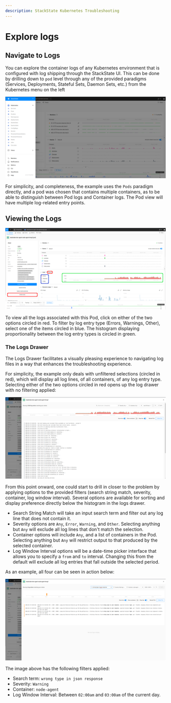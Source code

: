 ```yaml
---
description: StackState Kubernetes Troubleshooting
---
```


# Explore logs

## Navigate to Logs

You can explore the container logs of any Kubernetes environment that is configured with log shipping through the StackState UI.
This can be done by drilling down to `pod` level through any of the provided paradigms (Services, Deployments, Stateful Sets, Daemon Sets, etc.) from the Kubernetes menu on the left

![Kubernetes Paradigms Menu](../../.gitbook/assets/k8s/k8s-menu.png)

For simplicity, and completeness, the example uses the `Pods` paradigm directly, and a pod was chosen that contains multiple containers, as to be able to distinguish between Pod logs and Container logs.  The Pod view will have multiple log-related entry points.

## Viewing the Logs

![Kubernetes Pod View](../../.gitbook/assets/k8s/k8s-pod-view-node-agent.png)

To view all the logs associated with this Pod, click on either of the two options circled in red.  To filter by log entry type (Errors, Warnings, Other), select one of the items circled in blue.  The histogram displaying proportionality between the log entry types is circled in green.

### The Logs Drawer

The Logs Drawer facilitates a visually pleasing experience to navigating log files in a way that enhances the troubleshooting experience.

For simplicity, the example only deals with unfiltered selections (circled in red), which will display all log lines, of all containers, of any log entry type.  Selecting either of the two options circled in red opens up the log drawer with no filtering applied:

![Kubernetes Log View No Filters](../../.gitbook/assets/k8s/k8s-pod-view-log-drawer-no-filter.png)

From this point onward, one could start to drill in closer to the problem by applying options to the provided filters (search string match, severity, container, log window interval).  Several options are available for sorting and display preference directly below the histogram in the logs drawer.

* Search String Match will take an input search term and filter out any log line that does not contain it.
* Severity options are `Any`, `Error`, `Warning`, and `Other`. Selecting anything but `Any` will exclude all log lines that don't match the selection.
* Container options will include `Any`, and a list of containers in the Pod.  Selecting anything but `Any` will restrict output to that produced by the selected container.
* Log Window Interval options will be a date-time picker interface that allows you to specify a `from` and `to` interval.  Changing this from the default will exclude all log entries that fall outside the selected period. 

As an example, all four can be seen in action below:

![Kubernetes Log View With Filters](../../.gitbook/assets/k8s/k8s-pod-view-log-drawer-with-filters.png)

The image above has the following filters applied:

* Search term: `wrong type in json response`
* Severity: `Warning`
* Container: `node-agent`
* Log Window Interval: Between `02:00am` and `03:00am` of the current day.